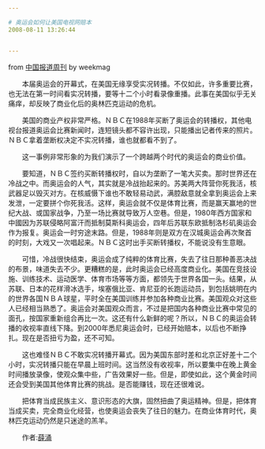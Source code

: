 ```yaml
---

# 奥运会如何让美国电视网赔本
2008-08-11 13:26:44


---
```



<div class="entry-author"><span class="entry-source-title-parent">from <a target=_blank href="http://www.google.com/reader/view/feed/http%3A%2F%2Ffeeds.feedburner.com%2Fchina-week" class="entry-source-title" target="_blank">中国报道周刊</a></span> by <span class="entry-author-name">weekmag</span></div><p>　　本届奥运会的开幕式，在美国无缘享受实况转播。不仅如此，许多重要比赛，也无法在第一时间看实况转播，要等十二个小时看录像重播。此事在美国似乎无关痛痒，却反映了商业化后的奥林匹克运动的危机。</p>
<p>　　美国的商业产权非常严格。ＮＢＣ在1988年买断了奥运会的转播权，其他电视台报道奥运会比赛新闻时，连短镜头都不容许出现，只能播出记者传来的照片。ＮＢＣ拿着垄断权决定不实况转播，谁也就都看不到了。</p>
<p>　　这一事例非常形象的为我们演示了一个跨越两个时代的奥运会的商业价值。</p>
<p>　　要知道，ＮＢＣ签约买断转播权时，自以为垄断了一笔大买卖。那时世界还在冷战之中。而奥运会的人气，其实就是冷战抬起来的。苏美两大阵营你死我活，核武器足以毁灭对方。在核威慑下谁也不敢轻易动武，满腔敌意就全拿到奥运会上来发泄，一定要拼个你死我活。这样，奥运会就不仅是体育比赛，而是赢天赢地的世纪大战、或国家战争，乃至一场比赛就导致万人空巷。但是，1980年西方国家和中國因为苏联侵略阿富汗而抵制莫斯科奥运会，四年后苏联东欧抵制洛杉矶奥运会作为报复。奥运会一时穷途末路。但是，1988年则是双方在汉城奥运会再次聚首的时刻，大戏又一次唱起来。ＮＢＣ这时出手买断转播权，不能说没有生意眼。</p>
<p>　　可惜，冷战很快结束，奥运会成了纯粹的体育比赛，失去了往日那种善恶决战的布景，味道失去不少。更糟糕的是，此时奥运会已经高度商业化。美国在竞技设施、训练技术、运动医学、体育市场等等方面，都领先于世界各国一头。结果，从苏联、日本的花样滑冰选手，埃塞俄比亚、肯尼亚的长跑运动员，到包括姚明在内的世界各国ＮＢＡ球星，平时全在美国训练并参加各种商业比赛。美国观众对这些人已经相当熟悉了。奥运会对美国观众而言，不过是把国内各种商业比赛中常见的面孔，按国家重新组合再比一次。这还有什么新鲜的呢？所以，ＮＢＣ的奥运会转播的收视率直线下降。到2000年悉尼奥运会时，已经开始赔本，以后也不断挣扎。现在是否扭亏为盈，还不可知。</p>
<p>　　这也难怪ＮＢＣ不敢实况转播开幕式。因为美国东部时差和北京正好差十二个小时，实况转播只能在早晨上班时间。这当然没有收视率，所以要集中在晚上黄金时间播放录像，使观众集中些，广告效果好一些。但是，即使如此，这个黄金时间还会受到美国其他体育比赛的挑战。是否能赚钱，现在还很难说。</p>
<p>　　把体育当成民族主义、意识形态的大旗，固然扭曲了奥运精神。但是，把体育当成买卖，完全商业化经营，也使奥运会丧失了往日的魅力。在商业体育时代，奥林匹克运动仍然是只迷途的羔羊。</p>
<p>　　作者:<a target=_blank target="_blank" href="http://www.weekmag.com/author/xueyong.htm">薛涌</a></p>

